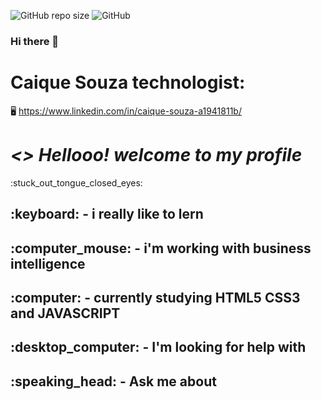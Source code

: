 ![GitHub repo size](https://img.shields.io/github/repo-size/Caique215/Caique215)
![GitHub](https://img.shields.io/github/license/Caique215/Caique215)
### Hi there 👋

<!--
**Caique215/Caique215** is a ✨ _special_ ✨ repository because its `README.md` (this file) appears on your GitHub profile.

Here are some ideas to get you started:

- 🔭 I’m currently working on ...
- 🌱 I’m currently learning ...
- 👯 I’m looking to collaborate on ...
- 🤔 I’m looking for help with ...
- 💬 Ask me about ...
- 📫 How to reach me: ...
- 😄 Pronouns: ...
- ⚡ Fun fact: ...
-->
<strong><h1>Caique Souza technologist:</h1></strong> :desktop_computer:
https://www.linkedin.com/in/caique-souza-a1941811b/

<h1><i> <> Hellooo! welcome to my profile </i> </h2>:stuck_out_tongue_closed_eyes:	

<h2>:keyboard: - i really like to lern</h2>
<h2>:computer_mouse: - i'm working with business intelligence </h2>
<h2>:computer: - currently studying HTML5 CSS3 and JAVASCRIPT 
<h2>:desktop_computer: - I'm looking for help with</h2>
  <h2>:speaking_head: - Ask me about </h2>




